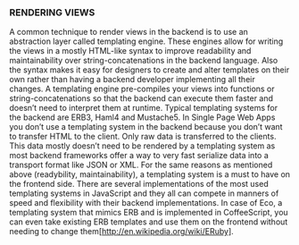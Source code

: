 ### RENDERING VIEWS
A common technique to render views in the backend is to use an abstraction layer called templating engine. These engines allow for writing the views in a mostly HTML-like syntax to improve readability and maintainability over string-concatenations in the backend language. Also the syntax makes it easy for designers to create and alter templates on their own rather than having a backend developer implementing all their changes.
A templating engine pre-compiles your views into functions or string-concatenations so that the backend can execute them faster and doesn’t need to interpret them at runtime.
Typical templating systems for the backend are ERB3, Haml4 and Mustache5.
In Single Page Web Apps you don’t use a templating system in the backend because you don’t want to transfer HTML to the client. Only raw data is transferred to the clients. This data mostly doesn’t need to be rendered by a templating system as most backend frameworks offer a way to very fast serialize data into a transport format like JSON or XML.
For the same reasons as mentioned above (readybility, maintainability), a templating system is a must to have on the frontend side. There are several implementations of the most used templating systems in JavaScript and they all can compete in manners of speed and flexibility with their backend implementations. In case of Eco, a templating system that mimics ERB and is implemented in CoffeeScript, you can even take existing ERB templates and use them on the frontend without needing to change them[http://en.wikipedia.org/wiki/ERuby].
